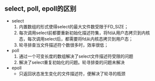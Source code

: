 ## select, poll, epoll的区别
* select
    1. 内置数组的形式使得select的最大文件数受限于FD_SIZE； 
    2. 每次调用select前都要重新初始化描述符集，将fd从用户态拷贝到内核态，每次调用select后，都需要将fd从内核态拷贝到用户态； 
    3. 轮寻排查当文件描述符个数很多时，效率很低；
* poll
    1. 通过一个可变长度的数组解决了select文件描述符受限的问题
    2. 解决了select重复初始化的问题。轮寻排查的问题未解决
* epoll 
    * 只返回状态发生变化的文件描述符，便解决了轮寻的瓶颈